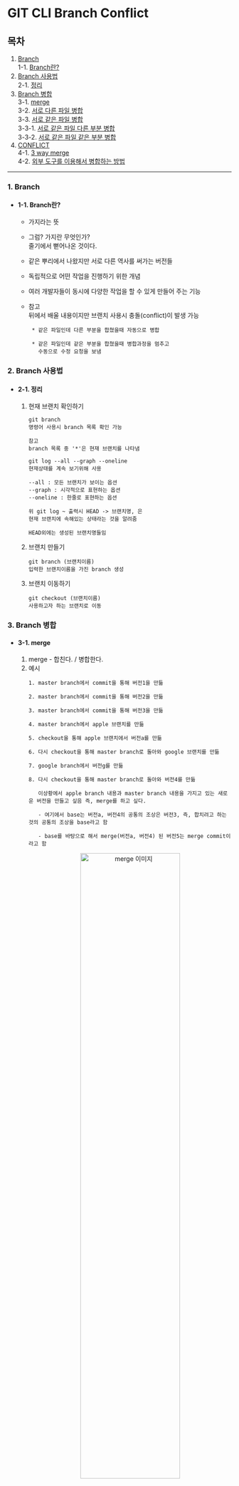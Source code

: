 # GIT CLI Branch Conflict 

## 목차
1. [Branch](#1-branch)  
1-1. [Branch란?](#1-1-branch란)   
2. [Branch 사용법](#2-branch-사용법)  
2-1. [정리](#2-1-정리)  
3. [Branch 병합](#3-branch-병합)  
3-1. [merge](#3-1-merge)  
3-2. [서로 다른 파일 병합](#3-2-서로-다른-파일-병합)  
3-3. [서로 같은 파일 병합](#3-3-서로-같은-파일-병합)  
3-3-1. [서로 같은 파일 다른 부분 병합](#3-3-1-서로-같은-파일-다른-부분-병합)   
3-3-2. [서로 같은 파일 같은 부분 병합](#3-3-2-서로-같은-파일-같은-부분-병합)  
4. [CONFLICT](#4-conflict)  
4-1. [3 way merge](#4-1-3-way-merge)  
4-2. [외부 도구를 이용해서 병합하는 방법](#4-2-외부-도구를-이용해서-병합하는-방법)  
***

### 1. Branch
  - #### 1-1. Branch란?
    - 가지라는 뜻   
    
    - 그럼? 가지란 무엇인가?  
      줄기에서 뻗어나온 것이다.   
    
    - 같은 뿌리에서 나왔지만 서로 다른 역사를 써가는 버전들  
    
    - 독립적으로 어떤 작업을 진행하기 위한 개념  
    
    - 여러 개발자들이 동시에 다양한 작업을 할 수 있게 만들어 주는 기능  
    
    - 참고  
      뒤에서 배울 내용이지만 브랜치 사용시 충돌(conflict)이 발생 가능  
      ```
       * 같은 파일인데 다른 부분을 합쳤을때 자동으로 병합
       
       * 같은 파일인데 같은 부분을 합쳤을때 병합과정을 멈추고
         수동으로 수정 요청을 보냄
      ```

### 2. Branch 사용법
  - #### 2-1. 정리
    1. 현재 브랜치 확인하기
       ```
       git branch 
       명령어 사용시 branch 목록 확인 가능
       
       참고 
       branch 목록 중 '*'은 현재 브랜치를 나타냄
       
       git log --all --graph --oneline
       현재상태를 계속 보기위해 사용
       
       --all : 모든 브랜치가 보이는 옵션
       --graph : 시각적으로 표현하는 옵션
       --oneline : 한줄로 표현하는 옵션
       
       위 git log ~ 출력시 HEAD -> 브랜치명, 은 
       현재 브랜치에 속해있는 상태라는 것을 알려줌
       
       HEAD외에는 생성된 브랜치명들임 
       ```
    2. 브랜치 만들기
       ```
       git branch (브랜치이름)
       입력한 브랜치이름을 가진 branch 생성
       ```
    3. 브랜치 이동하기
       ```
       git checkout (브랜치이름)
       사용하고자 하는 브랜치로 이동
       ```
### 3. Branch 병합
  - #### 3-1. merge
    1. merge - 합친다. / 병합한다.
    2. 예시 
       ```
       1. master branch에서 commit을 통해 버전1을 만듦
       
       2. master branch에서 commit을 통해 버전2을 만듦 
       
       3. master branch에서 commit을 통해 버전3을 만듦
       
       4. master branch에서 apple 브랜치를 만듦
       
       5. checkout을 통해 apple 브랜치에서 버전a를 만듦
       
       6. 다시 checkout을 통해 master branch로 돌아와 google 브랜치를 만듦
       
       7. google branch에서 버전g를 만듦
       
       8. 다시 checkout을 통해 master branch로 돌아와 버전4를 만듦
       
          이상황에서 apple branch 내용과 master branch 내용을 가지고 있는 새로운 버전을 만들고 싶음 즉, merge를 하고 싶다.
       
          - 여기에서 base는 버전a, 버전4의 공통의 조상은 버전3, 즉, 합치려고 하는 것의 공통의 조상을 base라고 함
       
          - base를 바탕으로 해서 merge(버전a, 버전4) 된 버전5는 merge commit이라고 함
       ```  
       <p align="center"><img src="/img/Git/merge1.png" width="70%" height="60%" title="merge 이미지"></img></p>  
       
  - #### 3-2. 서로 다른 파일 병합
    1. 진행과정
       1. manual-merge 폴더에서 새로 시작
       ```
       git init manual-merge
       
       cd manual-merge
       
       폴더 생성과 동시에 git init 후 폴더로 이동
       ```
       
       2. work1 버전 만들기
       ```
       nano work.txt
       
       git add work.txt
       
       git commit -m "work 1"
       ```
       
       3. 새로운 branch o2 생성 및 각 브랜치 work2 버전 만들기
       ```
       1. 새로운 branch o2 생성
       git branch o2
       
       2. master branch work2 버전 만들기
       nano master.txt
       
       git add master.txt
       
       git commit -m "work2"
       
       2-1. 커밋 메세지 변경하기
       현재 메세지인 work2 에서 master work2로 메세지 변경
       
       git commit --amend
       
       3. o2 branch에서 버전만들기
       nano o2.txt
       
       git add o2.txt
       
       git commit -m "o2 work2"
       ```
       
       4. 병합하기(master에 o2 branch를 병합)
       ```
       방향 o2 branch의 내용을 master로 
       
       1. 메인이 되는 branch로 이동
       git checkout master
       
       2. 현재 branch로 병합하고 싶은 branch를 merge를 통해 지정
       git merge o2
       
       3. git log --all --graph --oneline으로 병합 되었는지 확인
       
       4. git reset --hard (리셋하고 싶은 버전)
       -> 연습해보기 위해 사용
       ```  
  - #### 3-3. 서로 같은 파일 병합
    ##### 3-3-1. 서로 같은 파일 다른 부분 병합
       1. manual-merge 폴더에서 새로 시작
          ```
          git init manual-merge
       
          cd manual-merge
       
          폴더 생성과 동시에 git init 후 폴더로 이동
          ```
       
       2. 1 버전 만들기
          ```
          nano work.txt
       
          git add work.txt
       
          git commit -m "1"
          ```
       
       3. 새로운 branch o2 생성 및 각 브랜치 work2 버전 만들기
          ```
          1. 새로운 branch o2 생성
          git branch o2
       
          2. master branch master work 2 버전 만들기
          nano work.txt
       
          git add work.txt
       
          git commit -m "master work 2"
       
          3. o2 branch에서 o2 work 2 버전 만들기
          git checkout o2
       
          nano work.txt
       
          git add work.txt
       
          git commit -m "o2 work2"
          ```
       
       4. 병합하기(master에 o2 branch를 병합)
          ```
          방향 o2 branch의 내용을 master로 
       
          1. 메인이 되는 branch로 이동
          git checkout master
       
          2. 현재 branch로 병합하고 싶은 branch를 merge를 통해 지정
          git merge o2
       
          3. git log --all --graph --oneline으로 병합 되었는지 확인
       
          4. cat work.txt로 변경된 부분 확인 
          ```  
       
       중요!  병합시 같은 파일이라고 하더라도 서로 다른 부분을 수정했다면 알아서 수정해준다.   
    
    ##### 3-3-2. 서로 같은 파일 같은 부분 병합
       1. manual-merge 폴더에서 새로 시작
          ```
          git init manual-merge
       
          cd manual-merge
       
          폴더 생성과 동시에 git init 후 폴더로 이동
          ```
       
       2. work 1 버전 만들기
          ```
          nano work.txt
       
          git add work.txt
       
          git commit -m "work 1"
          ```
       
       3. 새로운 branch o2 생성 및 각 브랜치 work2 버전 만들기
          ```
          1. 새로운 branch o2 생성
          git branch o2
       
          2. master branch master work 2 버전 만들기
          nano work.txt
       
          git add work.txt
       
          git commit -m "master work 2"
       
          3. o2 branch에서 o2 work 2 버전 만들기
          git checkout o2
       
          nano work.txt
       
          git add work.txt
       
          git commit -m "o2 work2"
          ```
       
       4. 병합하기(master에 o2 branch를 병합)
          ```
          방향 o2 branch의 내용을 master로 
       
          1. 메인이 되는 branch로 이동
          git checkout master
       
          2. 현재 branch로 병합하고 싶은 branch를 merge를 통해 지정
          git merge o2
       
          3. CONFLICT 발생
          Auto-merging work.txt
          CONFLICT (content): Merge conflict in work.txt
          Automatic merge failed; fix conflicts and then commit the result.
          
          충돌이 발생해서 자동으로 합칠 수 없다는 것
          즉, 이 부분만 해결해주면 다른 부분은 알아서 하겠다.

       
          4. git status로 현재 상태 보기
          On branch master
          You have unmerged paths.
            (fix conflicts and run "git commit")
            (use "git merge --abort" to abort the merge)

          Unmerged paths:
            (use "git add <file>..." to mark resolution)
                  both modified:   work.txt

          no changes added to commit (use "git add" and/or "git commit -a")
          
          해당 파일이 충돌이 났다.
          
          5. 파일 확인해보기
          nano work.txt
          
          아래와 같이 파일 내용이 보여짐
          #Title
          content
          <<<<<<< HEAD         ← 현재 Branch 즉, master의 내용
          master
          =======              ← 구분자
          o2
          >>>>>>> o2           ← o2 Branch의 내용
          #Title
          content
          
          즉, 위 내용은 구분자를 중심으로 위에는 현재 Branch의 내용이고, 아래는 o2 Branch의 내용
          "이 부분은 자동으로 합칠 수 없으니 이 부분을 해결해 준다면 나머지는 알아서 하겠다."
          
          중요하다고 생각하는 부분을 남기면 됨 
            1. master가 중요하다고 생각하면 master 내용에서 수정한 부분을 제외하고 다 지움
               Ex) 
               #Title
               content
               master
               #Title
               content
            
            2. o2가 중요하다고 생각하면 o2 내용에서 수정한 부분을 제외하고 다 지움
            
            3. 둘 다 중요하다고 생각하면 master, o2 내용에서 수정한 부분을 제외하고 다 지움(형식은 본인 마음대로)
               Ex) 
               #Title
               content
               master, o2
               #Title
               content
               
          6. 충돌 해결 후 버전만들기
          git add work.txt
          
          git commit
          자동으로 Conflict가 해결되었다고 나오면서 merge commit이 됨
          ```  

### 4. CONFLICT
  - #### 4-1. 3 way merge
    - 충돌은 브랜치와 브랜치 병합시, 협업시도 발생 가능
    
    - 그렇다면 Git은 어떻게 충돌에 대처하는가? 3 way merge 방법 사용
      ```
      brance 그림

      *    -> merge commit
      │\
      │ *  -> there(branch 이름)
      * │  -> here(branch 이름)
      │/
      *    -> base : here, there branch의 조상
      ```
      |here|base|there|2 way merge|3 way merge|
      |:---:|:---:|:---:|:---:|:---:|
      |A|A|A|A|A|
      |H|B|B|?|H|
      |C|C|T|?|T|
      |H|D|T|?|?|
    
    - 2 way merge 방법 사용시  
      here와 there branch를 비교하여 자동으로 합할 수 있는 것과 없는 것을 판별  
    
    - 3 way merge 방법 사용시  
      2 way merge에서 좀 더 많은 것들을 자동화하기 위해 등장  
      
      3 way merge 방법은 merge 하고자 하는 branch들의 공통의 조상인 base를 알아야함.  
      ```
      위 표의 here base there을 보면
      
      A A A 로 모두 같음, 따라서 수정한게 없으므로 A
      
      H B B 로 base와 there가 같으므로 수정이 되지 않았음, here가 다르므로 수정이 되었음 따라서 H
      
      C C T 로 base와 here가 같으므로 수정이 되지 않았음, there가 다르므로 수정이 되었음 따라서 T
      
      H D T 로 모두 다름, 따라서 두 branch가 모두 수정되었으므로 자동병합이 불가하므로 충돌 발생 -> 사람이 수정해야함
      ```  

  - #### 4-2. 외부 도구를 이용해서 병합하는 방법
    - P4MergeTool
      1. 다운로드(운영체제에 맞게)  
         [P4MergeTool 다운로드](https://www.perforce.com/downloads/visual-merge-tool)  
         
      2. 환경변수 설정(windows)  
          1. 작업표시줄에서 시스템 환경 변수 편집 검색 후 클릭  
          2. 환경 변수 버튼 클릭  
          3. 시스템 변수 그룹에서 Path 클릭 후 편집   
          4. 새로 만들기 클릭하여 p4merge.exe가 설치된 폴더 경로 입력  
      
      3. git config에 등록하기  
          1. Diff Tool 등록  
             ```
             git config --global diff.tool p4merge
             git config --global difftool.p4merge.path "C:/Program Files/Perforce/p4merge.exe(설치경로)"
             git config --global difftool.prompt false
             ```
          2. Merge Tool 등록  
             ```
             git config --global merge.tool p4merge
             git config --global mergetool.p4merge.path "C:/Program Files/Perforce/p4merge.exe(설치경로)"
             git config --global mergetool.prompt false
             ```
          3. 등록 확인  
             cat ~/.gitconfig  
      
      4. 실행  
          `git difftool`  
          `git mergetool`  
          
      5. 충돌을 해결하고 저장한 뒤 프로그램을 끄면 자동으로 add로 staging에 올려줌  
      
      6. orig 파일은 충돌난 상태를 백업해 놓은 것으로 rm (충돌난 파일).orig 로 삭제  
      
      7. git commit으로 버전 저장  
    
    - 3 way merge tool은 좋은게 많으니 검색해보고 좋은거 쓰면 됨  
  

## Reference   
  - [생활코딩 GIT CLI Branch](https://opentutorials.org/course/3840)  
  - [테디노트 p4mergetool](https://teddylee777.github.io/git/study-git-2)  

***
[목차로 이동](https://github.com/youngho-j/TIL/blob/main/Git/README.md "Go README.md")

